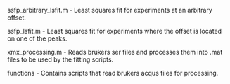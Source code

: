 ssfp_arbitrary_lsfit.m - Least squares fit for experiments at an arbitrary offset.

ssfp_lsfit.m - Least squares fit for experiments where the offset is located on one of the peaks.

xmx_processing.m - Reads brukers ser files and processes them into .mat files to be used by the fitting scripts.

functions - Contains scripts that read brukers acqus files for processing.
